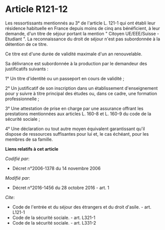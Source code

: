 # Article R121-12

Les ressortissants mentionnés au 3° de l'article L. 121-1 qui ont établi leur résidence habituelle en France depuis moins de
cinq ans bénéficient, à leur demande, d'un titre de séjour portant la mention "  Citoyen UE/EEE/Suisse - Etudiant ". La
reconnaissance du droit de séjour n'est pas subordonnée à la détention de ce titre. 

Ce titre est d'une durée de validité maximale d'un an renouvelable. 

Sa délivrance est subordonnée à la production par le demandeur des justificatifs suivants : 

1° Un titre d'identité ou un passeport en cours de validité ; 

2° Un justificatif de son inscription dans un établissement d'enseignement pour y suivre à titre principal des études ou,
dans ce cadre, une formation professionnelle ; 

3° Une attestation de prise en charge par une assurance offrant les prestations mentionnées aux articles L. 160-8 et L. 160-9
du code de la sécurité sociale ; 

4° Une déclaration ou tout autre moyen équivalent garantissant qu'il dispose de ressources suffisantes pour lui et, le cas
échéant, pour les membres de sa famille.

**Liens relatifs à cet article**

_Codifié par_:

  - Décret n°2006-1378 du 14 novembre 2006

_Modifié par_:

  - Décret n°2016-1456 du 28 octobre 2016 - art. 1

_Cite_:

  - Code de l'entrée et du séjour des étrangers et du droit d'asile. - art. L121-1
  - Code de la sécurité sociale. - art. L321-1
  - Code de la sécurité sociale. - art. L331-2
